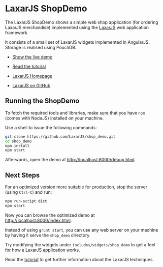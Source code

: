 # LaxarJS ShopDemo

The LaxarJS ShopDemo shows a simple web shop application (for ordering LaxarJS merchandise) implemented using the [LaxarJS](http://laxarjs.org) web application framework.

It consists of a small set of LaxarJS widgets implemented in AngularJS. Storage is realised using PouchDB.

* [Show the live demo](http://laxarjs.github.io/shop_demo/)

* [Read the tutorial](https://github.com/LaxarJS/shop_demo/blob/master/docs/tutorials/01_getting_started.md#getting-started)

* [LaxarJS Homepage](http://laxarjs.org)

* [LaxarJS on GitHub](https://github.com/LaxarJS/laxar)


## Running the ShopDemo

To fetch the required tools and libraries, make sure that you have `npm` (comes with NodeJS) installed on your machine.

Use a shell to issue the following commands:

```sh
git clone https://github.com/LaxarJS/shop_demo.git
cd shop_demo
npm install
npm start
```

Afterwards, open the demo at [http://localhost:8000/debug.html](http://localhost:8000/debug.html).


## Next Steps

For an optimized version more suitable for production, stop the server (using `Ctrl-C`) and run:
```sh
npm run-script dist
npm start
```

Now you can browse the optimized demo at [http://localhost:8000/index.html](http://localhost:8000/index.html).

Instead of using `grunt start`, you can use any web server on your machine by having it serve the `shop_demo` directory.

Try modifying the widgets under `includes/widgets/shop_demo` to get a feel for how a LaxarJS application works.

Read the [tutorial](https://github.com/LaxarJS/shop_demo/blob/master/docs/tutorials/01_getting_started.md#getting-started) to get further information about the LaxarJS techniques.
